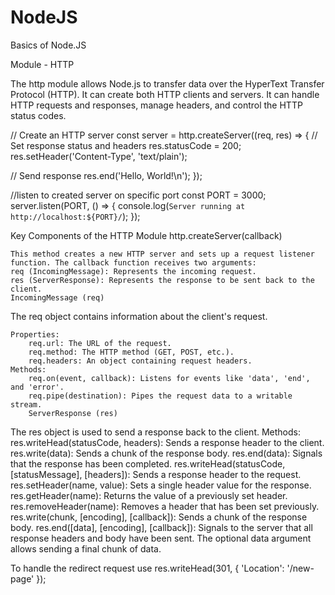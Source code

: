 # NodeJS
Basics of Node.JS

Module - HTTP

The http module allows Node.js to transfer data over the HyperText Transfer Protocol (HTTP). It can create both HTTP clients and servers.
It can handle HTTP requests and responses, manage headers, and control the HTTP status codes.

// Create an HTTP server
const server = http.createServer((req, res) => {
  // Set response status and headers
  res.statusCode = 200;
  res.setHeader('Content-Type', 'text/plain');
  
  // Send response
  res.end('Hello, World!\n');
});

//listen to created server on specific port 
const PORT = 3000;
server.listen(PORT, () => {
  console.log(`Server running at http://localhost:${PORT}/`);
});

Key Components of the HTTP Module
    http.createServer(callback)

    This method creates a new HTTP server and sets up a request listener function. The callback function receives two arguments:
    req (IncomingMessage): Represents the incoming request.
    res (ServerResponse): Represents the response to be sent back to the client.
    IncomingMessage (req)

The req object contains information about the client's request.

    Properties:
        req.url: The URL of the request.
        req.method: The HTTP method (GET, POST, etc.).
        req.headers: An object containing request headers.
    Methods:
        req.on(event, callback): Listens for events like 'data', 'end', and 'error'.
        req.pipe(destination): Pipes the request data to a writable stream.
        ServerResponse (res)

The res object is used to send a response back to the client.
    Methods:
        res.writeHead(statusCode, headers): Sends a response header to the client.
        res.write(data): Sends a chunk of the response body.
        res.end(data): Signals that the response has been completed.
        res.writeHead(statusCode, [statusMessage], [headers]): Sends a response header to the request.
        res.setHeader(name, value): Sets a single header value for the response.
        res.getHeader(name): Returns the value of a previously set header.
        res.removeHeader(name): Removes a header that has been set previously.
        res.write(chunk, [encoding], [callback]): Sends a chunk of the response body.
        res.end([data], [encoding], [callback]): Signals to the server that all response headers and body have been sent. The optional data argument allows sending a final chunk of data.

To handle the redirect request use 
        res.writeHead(301, { 'Location': '/new-page' });



